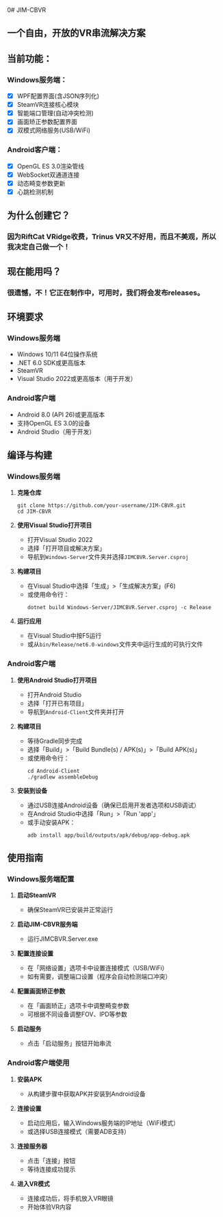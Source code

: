 0# JIM-CBVR

## 一个自由，开放的VR串流解决方案

## 当前功能：

### Windows服务端：
 - [x] WPF配置界面(含JSON序列化)
 - [x] SteamVR连接核心模块
 - [x] 智能端口管理(自动冲突检测)
 - [x] 画面矫正参数配置界面
 - [x] 双模式网络服务(USB/WiFi)

### Android客户端：
 - [x] OpenGL ES 3.0渲染管线
 - [x] WebSocket双通道连接
 - [x] 动态畸变参数更新
 - [x] 心跳检测机制

## 为什么创建它？

### 因为RiftCat VRidge收费，Trinus VR又不好用，而且不美观，所以我决定自己做一个！

## 现在能用吗？

### 很遗憾，不！它正在制作中，可用时，我们将会发布releases。

## 环境要求

### Windows服务端
- Windows 10/11 64位操作系统
- .NET 6.0 SDK或更高版本
- SteamVR
- Visual Studio 2022或更高版本（用于开发）

### Android客户端
- Android 8.0 (API 26)或更高版本
- 支持OpenGL ES 3.0的设备
- Android Studio（用于开发）

## 编译与构建

### Windows服务端

1. **克隆仓库**
   ```
   git clone https://github.com/your-username/JIM-CBVR.git
   cd JIM-CBVR
   ```

2. **使用Visual Studio打开项目**
   - 打开Visual Studio 2022
   - 选择「打开项目或解决方案」
   - 导航到`Windows-Server`文件夹并选择`JIMCBVR.Server.csproj`

3. **构建项目**
   - 在Visual Studio中选择「生成」>「生成解决方案」(F6)
   - 或使用命令行：
     ```
     dotnet build Windows-Server/JIMCBVR.Server.csproj -c Release
     ```

4. **运行应用**
   - 在Visual Studio中按F5运行
   - 或从`bin/Release/net6.0-windows`文件夹中运行生成的可执行文件

### Android客户端

1. **使用Android Studio打开项目**
   - 打开Android Studio
   - 选择「打开已有项目」
   - 导航到`Android-Client`文件夹并打开

2. **构建项目**
   - 等待Gradle同步完成
   - 选择「Build」>「Build Bundle(s) / APK(s)」>「Build APK(s)」
   - 或使用命令行：
     ```
     cd Android-Client
     ./gradlew assembleDebug
     ```

3. **安装到设备**
   - 通过USB连接Android设备（确保已启用开发者选项和USB调试）
   - 在Android Studio中选择「Run」>「Run 'app'」
   - 或手动安装APK：
     ```
     adb install app/build/outputs/apk/debug/app-debug.apk
     ```

## 使用指南

### Windows服务端配置

1. **启动SteamVR**
   - 确保SteamVR已安装并正常运行

2. **启动JIM-CBVR服务端**
   - 运行JIMCBVR.Server.exe

3. **配置连接设置**
   - 在「网络设置」选项卡中设置连接模式（USB/WiFi）
   - 如有需要，调整端口设置（程序会自动检测端口冲突）

4. **配置画面矫正参数**
   - 在「画面矫正」选项卡中调整畸变参数
   - 可根据不同设备调整FOV、IPD等参数

5. **启动服务**
   - 点击「启动服务」按钮开始串流

### Android客户端使用

1. **安装APK**
   - 从构建步骤中获取APK并安装到Android设备

2. **连接设置**
   - 启动应用后，输入Windows服务端的IP地址（WiFi模式）
   - 或选择USB连接模式（需要ADB支持）

3. **连接服务器**
   - 点击「连接」按钮
   - 等待连接成功提示

4. **进入VR模式**
   - 连接成功后，将手机放入VR眼镜
   - 开始体验VR内容
